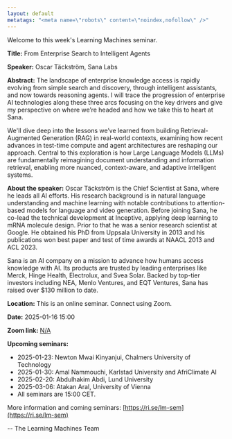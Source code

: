 ```yaml
---
layout: default
metatags: "<meta name=\"robots\" content=\"noindex,nofollow\" />"
---
```

 
Welcome to this week's Learning Machines seminar.

**Title:** From Enterprise Search to Intelligent Agents

**Speaker:** Oscar Täckström, Sana Labs

**Abstract:** The landscape of enterprise knowledge access is rapidly evolving from simple search and discovery, through intelligent assistants, and now towards reasoning agents. I will trace the progression of enterprise AI technologies along these three arcs focusing on the key drivers and give my perspective on where we’re headed and how we take this to heart at Sana.

We&#x27;ll dive deep into the lessons we’ve learned from building Retrieval-Augmented Generation (RAG) in real-world contexts, examining how recent advances in test-time compute and agent architectures are reshaping our approach. Central to this exploration is how Large Language Models (LLMs) are fundamentally reimagining document understanding and information retrieval, enabling more nuanced, context-aware, and adaptive intelligent systems.

**About the speaker:** Oscar Täckström is the Chief Scientist at Sana, where he leads all AI efforts. His research background is in natural language understanding and machine learning with notable contributions to attention-based models for language and video generation. Before joining Sana, he co-lead the technical development at Inceptive, applying deep learning to mRNA molecule design. Prior to that he was a senior research scientist at Google. He obtained his PhD from Uppsala University in 2013 and his publications won best paper and test of time awards at NAACL 2013 and ACL 2023.


Sana is an AI company on a mission to advance how humans access knowledge with AI. Its products are trusted by leading enterprises like Merck, Hinge Health, Electrolux, and Svea Solar. Backed by top-tier investors including NEA, Menlo Ventures, and EQT Ventures, Sana has raised over $130 million to date.

**Location:** This is an online seminar. Connect using Zoom.

**Date:** 2025-01-16 15:00

**Zoom link:** [N/A](N/A)

**Upcoming seminars:**

* 2025-01-23: Newton Mwai Kinyanjui, Chalmers University of Technology
* 2025-01-30: Amal Nammouchi, Karlstad University and AfriClimate AI
* 2025-02-20: Abdulhakim Abdi, Lund University
* 2025-03-06: Atakan Aral, University of Vienna
* All seminars are 15:00 CET.

More information and coming seminars: [https://ri.se/lm-sem](https://ri.se/lm-sem)

-- The Learning Machines Team


